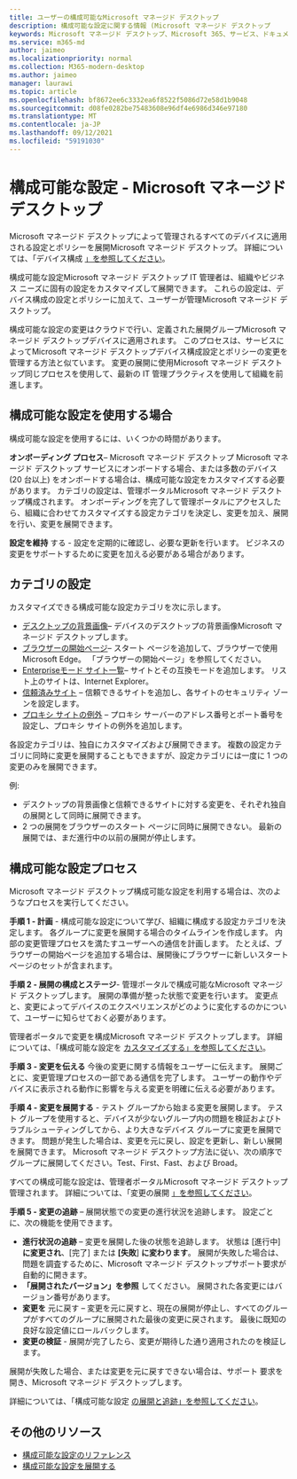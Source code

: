 ```yaml
---
title: ユーザーの構成可能なMicrosoft マネージド デスクトップ
description: 構成可能な設定に関する情報 (Microsoft マネージド デスクトップ
keywords: Microsoft マネージド デスクトップ、Microsoft 365、サービス、ドキュメント、設定、構成可能な設定
ms.service: m365-md
author: jaimeo
ms.localizationpriority: normal
ms.collection: M365-modern-desktop
ms.author: jaimeo
manager: laurawi
ms.topic: article
ms.openlocfilehash: bf8672ee6c3332ea6f8522f5086d72e58d1b9048
ms.sourcegitcommit: d08fe0282be75483608e96df4e6986d346e97180
ms.translationtype: MT
ms.contentlocale: ja-JP
ms.lasthandoff: 09/12/2021
ms.locfileid: "59191030"
---
```

# <a name="configurable-settings---microsoft-managed-desktop"></a>構成可能な設定 - Microsoft マネージド デスクトップ

Microsoft マネージド デスクトップによって管理されるすべてのデバイスに適用される設定とポリシーを展開Microsoft マネージド デスクトップ。 詳細については、「デバイス構成 [」を参照してください](../service-description/device-policies.md)。

構成可能な設定Microsoft マネージド デスクトップ IT 管理者は、組織やビジネス ニーズに固有の設定をカスタマイズして展開できます。 これらの設定は、デバイス構成の設定とポリシーに加えて、ユーザーが管理Microsoft マネージド デスクトップ。  

構成可能な設定の変更はクラウドで行い、定義された展開グループMicrosoft マネージド デスクトップデバイスに適用されます。 このプロセスは、サービスによってMicrosoft マネージド デスクトップデバイス構成設定とポリシーの変更を管理する方法と似ています。 変更の展開に使用Microsoft マネージド デスクトップ同じプロセスを使用して、最新の IT 管理プラクティスを使用して組織を前進します。

## <a name="when-to-use-configurable-settings"></a>構成可能な設定を使用する場合

構成可能な設定を使用するには、いくつかの時間があります。 

**オンボーディング プロセス**– Microsoft マネージド デスクトップ Microsoft マネージド デスクトップ サービスにオンボードする場合、または多数のデバイス (20 台以上) をオンボードする場合は、構成可能な設定をカスタマイズする必要があります。 カテゴリの設定は、管理ポータルMicrosoft マネージド デスクトップ構成されます。 オンボーディングを完了して管理ポータルにアクセスしたら、組織に合わせてカスタマイズする設定カテゴリを決定し、変更を加え、展開を行い、変更を展開できます。

**設定を維持** する - 設定を定期的に確認し、必要な更新を行います。 ビジネスの変更をサポートするために変更を加える必要がある場合があります。   

## <a name="setting-categories"></a>カテゴリの設定

カスタマイズできる構成可能な設定カテゴリを次に示します。
- [デスクトップの背景画像](config-setting-ref.md#desktop-background-picture)– デバイスのデスクトップの背景画像Microsoft マネージド デスクトップします。 
- [ブラウザーの開始ページ](config-setting-ref.md#browser-start-pages)– スタート ページを追加して、ブラウザーで使用Microsoft Edge。 「ブラウザーの開始ページ」を参照してください。
- [Enterpriseモード サイト一覧](config-setting-ref.md#enterprise-mode-site-list-location)– サイトとその互換モードを追加します。 リスト上のサイトは、Internet Explorer。 
- [信頼済みサイト](config-setting-ref.md#trusted-sites) – 信頼できるサイトを追加し、各サイトのセキュリティ ゾーンを設定します。 
- [プロキシ サイトの例外](config-setting-ref.md#proxy) – プロキシ サーバーのアドレス番号とポート番号を設定し、プロキシ サイトの例外を追加します。

各設定カテゴリは、独自にカスタマイズおよび展開できます。 複数の設定カテゴリに同時に変更を展開することもできますが、設定カテゴリには一度に 1 つの変更のみを展開できます。

例:
- デスクトップの背景画像と信頼できるサイトに対する変更を、それぞれ独自の展開として同時に展開できます。 
- 2 つの展開をブラウザーのスタート ページに同時に展開できない。 最新の展開では、まだ進行中の以前の展開が停止します。

## <a name="configurable-setting-process"></a>構成可能な設定プロセス

Microsoft マネージド デスクトップ構成可能な設定を利用する場合は、次のようなプロセスを実行してください。

**手順 1 - 計画** - 構成可能な設定について学び、組織に構成する設定カテゴリを決定します。 各グループに変更を展開する場合のタイムラインを作成します。 内部の変更管理プロセスを満たすユーザーへの通信を計画します。 たとえば、ブラウザーの開始ページを追加する場合は、展開後にブラウザーに新しいスタート ページのセットが含まれます。  

**手順 2 - 展開の構成とステージ**- 管理ポータルで構成可能なMicrosoft マネージド デスクトップします。 展開の準備が整った状態で変更を行います。 変更点と、変更によってデバイスのエクスペリエンスがどのように変化するのかについて、ユーザーに知らせておく必要があります。   

管理者ポータルで変更を構成Microsoft マネージド デスクトップします。 詳細については、「構成可能な設定を [カスタマイズする」を参照してください](config-setting-ref.md)。 

**手順 3 - 変更を伝える** 今後の変更に関する情報をユーザーに伝えます。 展開ごとに、変更管理プロセスの一部である通信を完了します。 ユーザーの動作やデバイスに表示される動作に影響を与える変更を明確に伝える必要があります。

**手順 4 - 変更を展開する** - テスト グループから始まる変更を展開します。 テスト グループを使用すると、デバイスが少ないグループ内の問題を検証およびトラブルシューティングしてから、より大きなデバイス グループに変更を展開できます。 問題が発生した場合は、変更を元に戻し、設定を更新し、新しい展開を展開できます。 Microsoft マネージド デスクトップ方法に従い、次の順序でグループに展開してください。Test、First、Fast、および Broad。   

すべての構成可能な設定は、管理者ポータルMicrosoft マネージド デスクトップ管理されます。 詳細については、「変更の展開 [」を参照してください](config-setting-deploy.md)。 

**手順 5 - 変更の追跡** – 展開状態での変更の進行状況を追跡します。 設定ごとに、次の機能を使用できます。
- **進行状況の追跡** – 変更を展開した後の状態を追跡します。 状態は [進行中] **に変更され**、[完了] または **[失敗**] **に変わります**。 展開が失敗した場合は、問題を調査するために、Microsoft マネージド デスクトップサポート要求が自動的に開きます。  
- **「展開されたバージョン」を参照** してください。 展開された各変更にはバージョン番号があります。
- **変更を** 元に戻す – 変更を元に戻すと、現在の展開が停止し、すべてのグループがすべてのグループに展開された最後の変更に戻されます。 最後に既知の良好な設定値にロールバックします。
- **変更の検証** - 展開が完了したら、変更が期待した通り適用されたのを検証します。  

展開が失敗した場合、または変更を元に戻すできない場合は[](admin-support.md)、サポート 要求を開き、Microsoft マネージド デスクトップします。 

詳細については、「構成可能な設定 [の展開と追跡」を参照してください](config-setting-deploy.md)。

## <a name="additional-resources"></a>その他のリソース
- [構成可能な設定のリファレンス](config-setting-ref.md) 
- [構成可能な設定を展開する](config-setting-deploy.md) 

